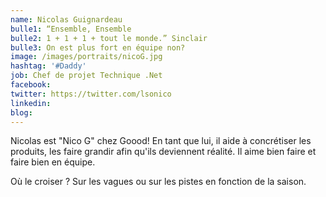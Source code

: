 ```yaml
---
name: Nicolas Guignardeau
bulle1: “Ensemble, Ensemble
bulle2: 1 + 1 + 1 + tout le monde.” Sinclair
bulle3: On est plus fort en équipe non?
image: /images/portraits/nicoG.jpg
hashtag: '#Daddy'
job: Chef de projet Technique .Net
facebook: 
twitter: https://twitter.com/lsonico
linkedin: 
blog: 
---
```

Nicolas est "Nico G" chez Goood! En tant que lui, il aide à concrétiser les produits, les faire grandir afin qu'ils deviennent réalité.
Il aime bien faire et faire bien en équipe.

Où le croiser ?
Sur les vagues ou sur les pistes en fonction de la saison.